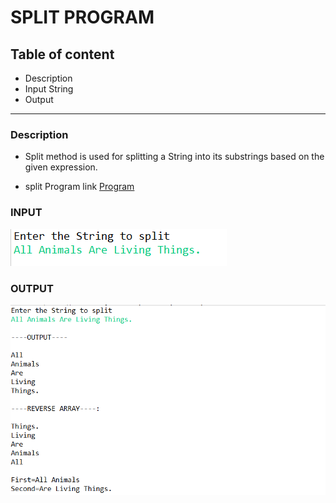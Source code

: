 # SPLIT PROGRAM #

## Table of content ##

- Description
- Input String
- Output

---
### Description ###
- Split method is used for splitting a String into its substrings based on the given  expression.

- split Program link [Program](https://github.com/Mahesh3196/Programs/blob/split/Split/Split.java)


### INPUT

![image12](image12.png)

### OUTPUT

![image13](image13.png)



